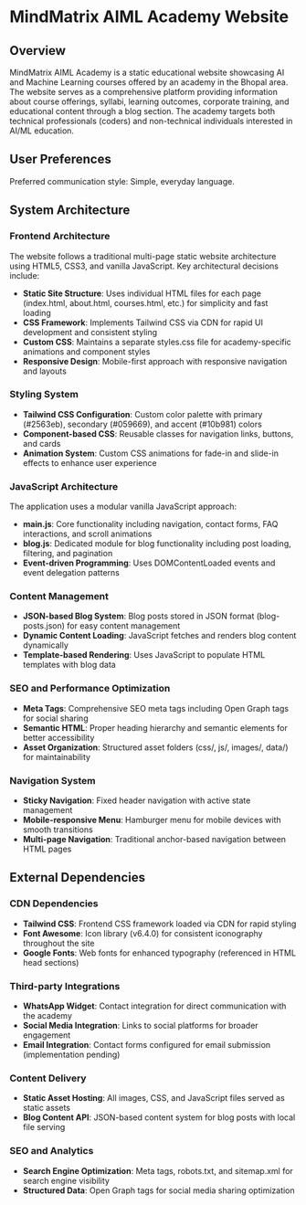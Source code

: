 # MindMatrix AIML Academy Website

## Overview

MindMatrix AIML Academy is a static educational website showcasing AI and Machine Learning courses offered by an academy in the Bhopal area. The website serves as a comprehensive platform providing information about course offerings, syllabi, learning outcomes, corporate training, and educational content through a blog section. The academy targets both technical professionals (coders) and non-technical individuals interested in AI/ML education.

## User Preferences

Preferred communication style: Simple, everyday language.

## System Architecture

### Frontend Architecture
The website follows a traditional multi-page static website architecture using HTML5, CSS3, and vanilla JavaScript. Key architectural decisions include:

- **Static Site Structure**: Uses individual HTML files for each page (index.html, about.html, courses.html, etc.) for simplicity and fast loading
- **CSS Framework**: Implements Tailwind CSS via CDN for rapid UI development and consistent styling
- **Custom CSS**: Maintains a separate styles.css file for academy-specific animations and component styles
- **Responsive Design**: Mobile-first approach with responsive navigation and layouts

### Styling System
- **Tailwind CSS Configuration**: Custom color palette with primary (#2563eb), secondary (#059669), and accent (#10b981) colors
- **Component-based CSS**: Reusable classes for navigation links, buttons, and cards
- **Animation System**: Custom CSS animations for fade-in and slide-in effects to enhance user experience

### JavaScript Architecture
The application uses a modular vanilla JavaScript approach:

- **main.js**: Core functionality including navigation, contact forms, FAQ interactions, and scroll animations
- **blog.js**: Dedicated module for blog functionality including post loading, filtering, and pagination
- **Event-driven Programming**: Uses DOMContentLoaded events and event delegation patterns

### Content Management
- **JSON-based Blog System**: Blog posts stored in JSON format (blog-posts.json) for easy content management
- **Dynamic Content Loading**: JavaScript fetches and renders blog content dynamically
- **Template-based Rendering**: Uses JavaScript to populate HTML templates with blog data

### SEO and Performance Optimization
- **Meta Tags**: Comprehensive SEO meta tags including Open Graph tags for social sharing
- **Semantic HTML**: Proper heading hierarchy and semantic elements for better accessibility
- **Asset Organization**: Structured asset folders (css/, js/, images/, data/) for maintainability

### Navigation System
- **Sticky Navigation**: Fixed header navigation with active state management
- **Mobile-responsive Menu**: Hamburger menu for mobile devices with smooth transitions
- **Multi-page Navigation**: Traditional anchor-based navigation between HTML pages

## External Dependencies

### CDN Dependencies
- **Tailwind CSS**: Frontend CSS framework loaded via CDN for rapid styling
- **Font Awesome**: Icon library (v6.4.0) for consistent iconography throughout the site
- **Google Fonts**: Web fonts for enhanced typography (referenced in HTML head sections)

### Third-party Integrations
- **WhatsApp Widget**: Contact integration for direct communication with the academy
- **Social Media Integration**: Links to social platforms for broader engagement
- **Email Integration**: Contact forms configured for email submission (implementation pending)

### Content Delivery
- **Static Asset Hosting**: All images, CSS, and JavaScript files served as static assets
- **Blog Content API**: JSON-based content system for blog posts with local file serving

### SEO and Analytics
- **Search Engine Optimization**: Meta tags, robots.txt, and sitemap.xml for search engine visibility
- **Structured Data**: Open Graph tags for social media sharing optimization